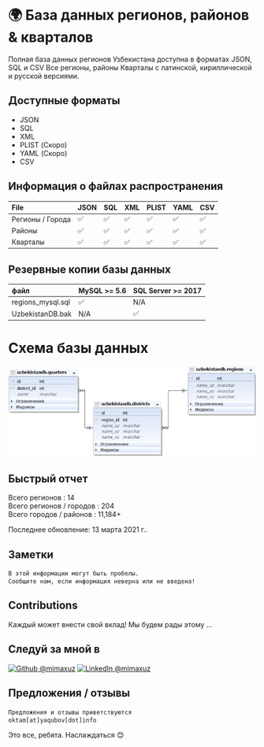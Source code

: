 
# 🌍 База данных регионов, районов  &amp; кварталов

Полная база данных регионов Узбекистана доступна в форматах JSON, SQL и CSV Все регионы, районы Кварталы с латинской, кириллической и русской версиями.


## Доступные форматы
- JSON
- SQL
- XML
- PLIST (Скоро)
- YAML (Скоро)
- CSV

## Информация о файлах распространения
File | JSON | SQL | XML | PLIST | YAML | CSV
:------------ | :-------------| :-------------| :------------- |:-------------|:-------------|:-------------
Регионы / Города | :white_check_mark: | :white_check_mark: | :white_check_mark: | :white_check_mark: | :white_check_mark: | :white_check_mark:
Районы | :white_check_mark: | :white_check_mark: | :white_check_mark: | :white_check_mark: | :white_check_mark: | :white_check_mark:
Кварталы | :white_check_mark: | :white_check_mark: | :white_check_mark: | :white_check_mark: | :white_check_mark: | :white_check_mark:

## Резервные копии базы данных
файл | MySQL >= 5.6 | SQL Server >= 2017
:------------ | :-------------| :-------------
regions_mysql.sql | :white_check_mark: | N/A 
UzbekistanDB.bak | N/A | :white_check_mark: 

# Схема базы данных

![Области, города, поселки, районы узбекистана ](database_scheme.png )


## Быстрый отчет
Всего регионов : 14 <br>
Всего регионов / городов : 204 <br>
Всего городов / районов : 11,184+ <br>

Последнее обновление: 13 марта 2021 г..

## Заметки
```
В этой информации могут быть пробелы.
Сообщите нам, если информация неверна или не введена!
```

## Contributions
Каждый может внести свой вклад! Мы будем рады этому ...

## Следуй за мной в
<a href="https://github.com/mimaxuz/"><img alt="Github @mimaxuz" src="https://img.shields.io/static/v1?logo=github&message=Github&color=black&style=flat-square&label=" /></a> 
<a href="https://www.linkedin.com/in/mimaxuz/"><img alt="LinkedIn @mimaxuz" src="https://img.shields.io/static/v1?logo=linkedin&message=LinkedIn&color=black&style=flat-square&label=&link=https://twitter.com/mimaxuz" /></a>

## Предложения / отзывы
```
Предложения и отзывы приветствуются
oktam[at]yaqubov[dot]info
```

Это все, ребята. Наслаждаться 😊
